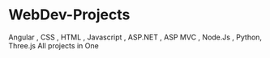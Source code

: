 # WebDev-Projects
Angular , CSS , HTML , Javascript , ASP.NET , ASP MVC , Node.Js , Python, Three.js All projects in One 

